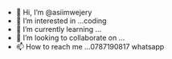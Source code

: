 - 👋 Hi, I’m @asiimwejery
- 👀 I’m interested in ...coding
- 🌱 I’m currently learning ...
- 💞️ I’m looking to collaborate on ...
- 📫 How to reach me ...0787190817 whatsapp

<!---
asiimwejery/asiimwejery is a ✨ special ✨ repository because its `README.md` (this file) appears on your GitHub profile.
You can click the Preview link to take a look at your changes.
--->
